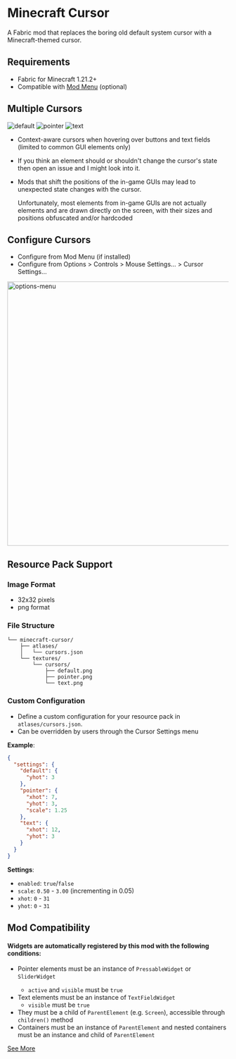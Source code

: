 # Minecraft Cursor

A Fabric mod that replaces the boring old default system cursor with a Minecraft-themed cursor.

## Requirements
- Fabric for Minecraft 1.21.2+
- Compatible with [Mod Menu](https://modrinth.com/mod/modmenu) (optional)

## Multiple Cursors
![default](https://github.com/user-attachments/assets/6c632b54-e284-47a0-8634-f4ba1ef03f29)
![pointer](https://github.com/user-attachments/assets/83a41d81-5a0b-4399-8d70-61ca421117c0)
![text](https://github.com/user-attachments/assets/049fc447-6f3f-4c7a-a0a2-b87d0348c593)

- Context-aware cursors when hovering over buttons and text fields (limited to common GUI elements only)
- If you think an element should or shouldn't change the cursor's state then open an issue and I might look into it.
- Mods that shift the positions of the in-game GUIs may lead to unexpected state changes with the cursor. 

  Unfortunately, most elements from in-game GUIs are not actually elements and are drawn directly on the screen, with their sizes and positions obfuscated and/or hardcoded

## Configure Cursors
- Configure from Mod Menu (if installed)
- Configure from Options > Controls > Mouse Settings... > Cursor Settings...

<img alt="options-menu" src="https://github.com/user-attachments/assets/c5626cec-f332-40d2-bcd1-6103f7fca745" style="width:600px;"/>

## Resource Pack Support
### Image Format
- 32x32 pixels
- png format

### File Structure
```
└── minecraft-cursor/
    ├── atlases/
    │   └── cursors.json
    └── textures/
        └── cursors/
            ├── default.png
            ├── pointer.png
            └── text.png
```
### Custom Configuration 
- Define a custom configuration for your resource pack in `atlases/cursors.json`. 
- Can be overridden by users through the Cursor Settings menu

**Example**:
```json
{
  "settings": {
    "default": {
      "yhot": 3
    },
    "pointer": {
      "xhot": 7,
      "yhot": 3,
      "scale": 1.25
    },
    "text": {
      "xhot": 12,
      "yhot": 3
    }
  }
}
```
**Settings**:
- `enabled`: `true`/`false`
- `scale`: `0.50` - `3.00` (incrementing in 0.05)
- `xhot`: `0` - `31`
- `yhot`: `0` - `31`

<h2>Mod Compatibility</h2>
  <h4>
    Widgets are automatically registered by this mod with the following conditions:&nbsp;
  </h4>
  <ul>
    <li>Pointer elements must be an instance of <code>PressableWidget</code>
        or <code>SliderWidget</code>
    </li>
      <ul>
        <li>
          <code>active</code> and <code>visible</code> must be <code>true</code>
        </li>
      </ul>
    <li>Text elements must be an instance of <code>TextFieldWidget</code>
      <ul>
        <li><code>visible</code> must be <code>true</code></li>
      </ul>
    </li>
    <li>They must be a child of <code>ParentElement</code> (e.g. <code>Screen</code>), 
      accessible through <code>children()</code> method
    </li>
    <li>Containers must be an instance of <code>ParentElement</code>
      and nested containers must be an instance and child of <code>ParentElement</code>
    </li>
   </ul>
  <a href="https://github.com/fishstiz/minecraft-cursor/blob/master/src/client/java/io/github/fishstiz/minecraftcursor/registry/CursorTypeRegistry.java" target="_blank">See More</a>

    

